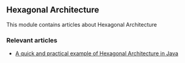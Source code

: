 ## Hexagonal Architecture

This module contains articles about Hexagonal Architecture

### Relevant articles

- [A quick and practical example of Hexagonal Architecture in Java](TBD)